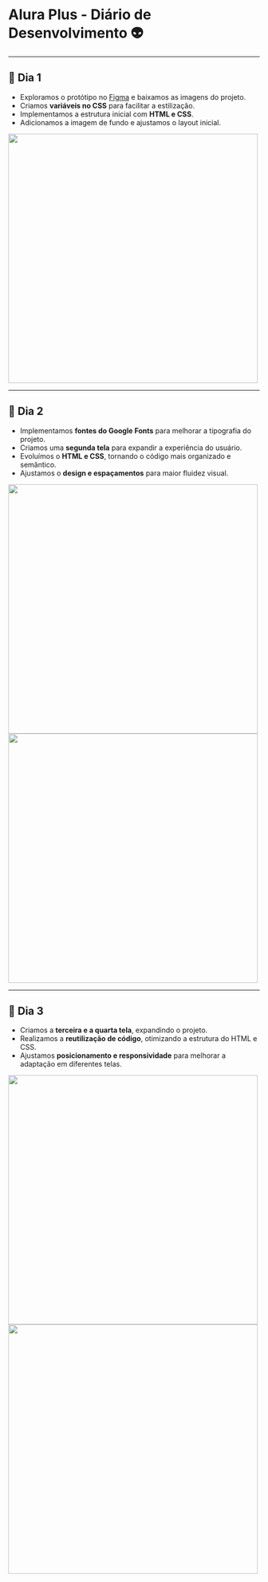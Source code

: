 #  Alura Plus - Diário de Desenvolvimento 👽  

---

## 📅 Dia 1  

- Exploramos o protótipo no [Figma](w) e baixamos as imagens do projeto.  
- Criamos **variáveis no CSS** para facilitar a estilização.  
- Implementamos a estrutura inicial com **HTML e CSS**.  
- Adicionamos a imagem de fundo e ajustamos o layout inicial.  
 
<img src="https://github.com/user-attachments/assets/99623e73-209a-458e-9e7a-416c6cfbde1f" width="500">

---

## 📅 Dia 2  

- Implementamos **fontes do Google Fonts** para melhorar a tipografia do projeto.  
- Criamos uma **segunda tela** para expandir a experiência do usuário.  
- Evoluímos o **HTML e CSS**, tornando o código mais organizado e semântico. 
- Ajustamos o **design e espaçamentos** para maior fluidez visual.

<img src="https://github.com/user-attachments/assets/2400e0a0-1e56-44fa-8d9e-88c2062a24f5" width="500">
<img src="https://github.com/user-attachments/assets/07efaaba-4fde-4009-99ab-23c370388824" width="500">

  ---

## 📅 Dia 3  

- Criamos a **terceira e a quarta tela**, expandindo o projeto.  
- Realizamos a **reutilização de código**, otimizando a estrutura do HTML e CSS.  
- Ajustamos **posicionamento e responsividade** para melhorar a adaptação em diferentes telas.
  
<img src="https://github.com/user-attachments/assets/e251ceef-d8e5-4022-8b99-8ba144f183ff" width="500">
<img src="https://github.com/user-attachments/assets/48cdec21-906c-4a4a-9458-e603b697fece" width="500">


